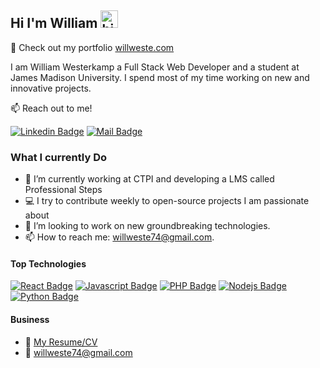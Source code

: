 ## Hi I'm William <img src="https://user-images.githubusercontent.com/1303154/88677602-1635ba80-d120-11ea-84d8-d263ba5fc3c0.gif" width="28px" height="28px" alt="hi">

🚀 Check out my portfolio [willweste.com](https://willweste.com)

I am William Westerkamp a Full Stack Web Developer and a student at James Madison University. I spend most of my time working on new and innovative projects.

:mailbox: Reach out to me!

[![Linkedin Badge](https://img.shields.io/badge/-William-0e76a8?style=flat&labelColor=0e76a8&logo=linkedin&logoColor=white)](https://www.linkedin.com/in/william-westerkamp-341594252/) [![Mail Badge](https://img.shields.io/badge/-willweste74-c0392b?style=flat&labelColor=c0392b&logo=gmail&logoColor=white)](mailto:willweste74@gmail.com)

<!-- TODO: Add last video link -->

### What I currently Do

- 🔭 I’m currently working at CTPI and developing a LMS called Professional Steps
- :computer: I try to contribute weekly to open-source projects I am passionate about
- 🤔 I’m looking to work on new groundbreaking technologies.
- 📫 How to reach me: willweste74@gmail.com.

#### Top Technologies

<!-- TODO: Make technologies links takes you to repositories -->

[![React Badge](https://img.shields.io/badge/-React-61DBFB?style=for-the-badge&labelColor=black&logo=react&logoColor=61DBFB)](#) [![Javascript Badge](https://img.shields.io/badge/-Javascript-F0DB4F?style=for-the-badge&labelColor=black&logo=javascript&logoColor=F0DB4F)](#) [![PHP Badge](https://img.shields.io/badge/-PHP-8892bf?style=for-the-badge&labelColor=black&logo=php&logoColor=8892bf)](#) [![Nodejs Badge](https://img.shields.io/badge/-Nodejs-3C873A?style=for-the-badge&labelColor=black&logo=node.js&logoColor=3C873A)](#) [![Python Badge](https://img.shields.io/badge/-Python-3776ab?style=for-the-badge&labelColor=black&logo=python&logoColor=ffd343)](#)

#### Business
- :paperclip: [My Resume/CV](https://github.com/willweste/willweste/blob/main/resumes/resume.pdf)
- :email: willweste74@gmail.com

[//]: # ()
[//]: # (<details>)

[//]: # (<summary>)

[//]: # (  More stuff about me)

[//]: # (</summary>)

[//]: # (<br >)

[//]: # ()
[//]: # (#### Github Stats)

[//]: # ()
[//]: # (![willweste github stats]&#40;https://github-readme-stats.vercel.app/api?username=willweste&count_private=true&theme=tokyonight&hide=contribs,prs&#41;)

[//]: # ()
[//]: # (</details>)

